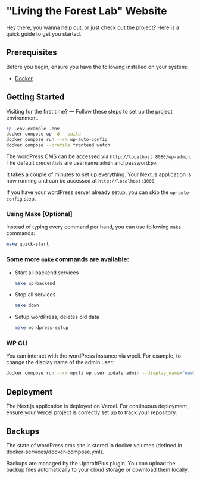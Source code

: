 # "Living the Forest Lab" Website

Hey there, you wanna help out, or just check out the project? Here is a quick guide to get you started.

## Prerequisites

Before you begin, ensure you have the following installed on your system:
- [Docker](https://docs.docker.com/get-docker/)

## Getting Started

Visiting for the first time? — Follow these steps to set up the project environment.

   ```bash
   cp .env.example .env
   docker compose up -d --build
   docker compose run --rm wp-auto-config
   docker compose --profile frontend watch
   ```

The wordPress CMS can be accessed via `http://localhost:8080/wp-admin`.
The default credentials are username:`admin` and password:`pw`.

It takes a couple of minutes to set up everything.
Your Next.js application is now running and can be accessed at `http://localhost:3000`.

If you have your wordPress server already setup, you can skip the `wp-auto-config` step.

### Using Make [Optional]
Instead of typing every command per hand, you can use following `make` commands:

   ```bash
   make quick-start
   ```

### Some more `make` commands are available:

- Start all backend services
    ```bash
    make up-backend
    ```

- Stop all services
    ```bash
    make down
    ```

- Setup wordPress, deletes old data
    ```bash
    make wordpress-setup
    ```


### WP CLI
You can interact with the wordPress instance via wpcli. For example, to change the display name of the admin user:
   ```bash
  docker compose run --rm wpcli wp user update admin --display_name="newDisplayName"
   ```

## Deployment

The Next.js application is deployed on Vercel. For continuous deployment, ensure your Vercel project is correctly set up to track your repository.

## Backups

The state of wordPress cms site is stored in docker volumes (defined in docker-services/docker-compose.yml).

Backups are managed by the UpdraftPlus plugin.
You can upload the backup files automatically to your cloud storage or download them locally.
